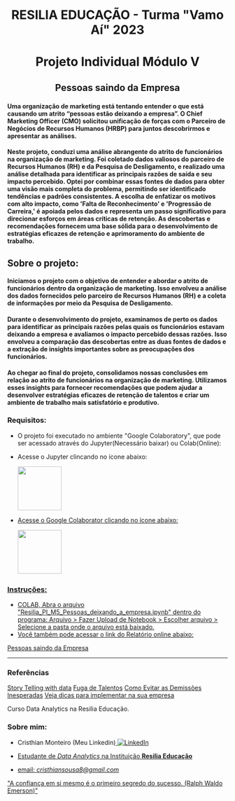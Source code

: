 # <p align='center' > RESILIA EDUCAÇÃO - Turma "Vamo Aí" 2023 </p>
# <p align='center' > Projeto Individual Módulo V </p>
## <p align='center' >  Pessoas saindo da Empresa </p>

#### Uma organização de marketing está tentando entender o que está causando um atrito “pessoas estão deixando a empresa”. O Chief Marketing Officer (CMO) solicitou unificação de forças com o Parceiro de Negócios de Recursos Humanos (HRBP) para juntos descobrirmos e apresentar as análises.


#### Neste projeto, conduzi uma análise abrangente do atrito de funcionários na organização de marketing. Foi coletado dados valiosos do parceiro de Recursos Humanos (RH) e da Pesquisa de Desligamento, e realizado uma análise detalhada para identificar as principais razões de saída e seu impacto percebido. Optei por combinar essas fontes de dados para obter uma visão mais completa do problema, permitindo ser identificado tendências e padrões consistentes. A escolha de enfatizar os motivos com alto impacto, como 'Falta de Reconhecimento' e 'Progressão de Carreira,' é apoiada pelos dados e representa um passo significativo para direcionar esforços em áreas críticas de retenção. As descobertas e recomendações fornecem uma base sólida para o desenvolvimento de estratégias eficazes de retenção e aprimoramento do ambiente de trabalho.


## Sobre o projeto:
#### Iniciamos o projeto com o objetivo de entender e abordar o atrito de funcionários dentro da organização de marketing. Isso envolveu a análise dos dados fornecidos pelo parceiro de Recursos Humanos (RH) e a coleta de informações por meio da Pesquisa de Desligamento.
#### Durante o desenvolvimento do projeto, examinamos de perto os dados para identificar as principais razões pelas quais os funcionários estavam deixando a empresa e avaliamos o impacto percebido dessas razões. Isso envolveu a comparação das descobertas entre as duas fontes de dados e a extração de insights importantes sobre as preocupações dos funcionários.
#### Ao chegar ao final do projeto, consolidamos nossas conclusões em relação ao atrito de funcionários na organização de marketing. Utilizamos esses insights para fornecer recomendações que podem ajudar a desenvolver estratégias eficazes de retenção de talentos e criar um ambiente de trabalho mais satisfatório e produtivo.


### Requisitos:
- O projeto foi executado no ambiente "Google Colaboratory", que pode ser acessado através do Jupyter(Necessário baixar) ou Colab(Online):
- Acesse o Jupyter clincando no ícone abaixo:

  <a href="https://jupyter.org/">
  <img src="https://jupyter.org/assets/homepage/main-logo.svg" width="100px" target="_blank" rel="noopener noreferrer"/> 

- Acesse o Google Colaborator clicando no ícone abaixo:
  
  <a href="https://colab.research.google.com/">
        <img src="https://avatars.githubusercontent.com/u/33467679?s=280&v=4" width="100px" target="_blank" rel="noopener noreferrer"/> 


### Instruções:
- COLAB, Abra o arquivo "Resilia_PI_M5_Pessoas_deixando_a_empresa.ipynb" dentro do programa: Arquivo > Fazer Upload de Notebook > Escolher arquivo > Selecione a pasta onde o arquivo está baixado.
- Você também pode acessar o link do Relatório online abaixo:
  
[Pessoas saindo da Empresa](https://colab.research.google.com/drive/1XWuhoNI7X02cnievv43xEz7k-w9lIROn#scrollTo=AK4ZfUFbzXk8)

---
### Referências
[Story Telling with data](https://community.storytellingwithdata.com/exercises/whats-the-story-here)
[Fuga de Talentos](https://www.gupy.io/blog/fuga-de-talentos)
[Como Evitar as Demissões Inesperadas](https://www.gescontreinamentos.com.br/como-evitar-as-demissoes-inesperadas/)
[Veja dicas para implementar na sua empresa](https://tangerino.com.br/blog/dicas-para-melhorar-a-gestao-de-recursos-humanos/)

Curso Data Analytics na Resilia Educação.
### Sobre mim:

- Cristhian Monteiro (Meu Linkedin)<a href="https://www.linkedin.com/in/cristhian-monteiro/">
        <img src="https://img.shields.io/badge/LinkedIn-blue?style=flat-square&logo=linkedin" alt="LinkedIn">

- Estudante de _Data Analytics_ na Instituição **Resilia Educação**

- email: _cristhiansousa8@gmail.com_

"A confiança em si mesmo é o primeiro segredo do sucesso. (Ralph Waldo Emerson)"
